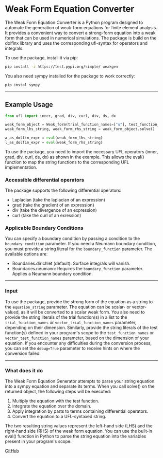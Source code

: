 # Weak Form Equation Converter

The Weak Form Equation Converter is a Python program designed to automate the generation of weak-form equations for finite element analysis. It provides a convenient way to convert a strong-form equation into a weak form that can be used in numerical simulations. The package is build on the dolfinx library and uses the corresponding ufl-syntax for operators and integrals.

To use the package, install it via pip:
```bash
pip install -i https://test.pypi.org/simple/ weakgen
```
You also need sympy installed for the package to work correctly:
```bash
pip instal sympy
```
___
## Example Usage

```python
from ufl import inner, grad, div, curl, div, ds, dx

weak_form_object = Weak_form(trial_function_names=["u"], test_function_names=["v"], string_equation="Laplacian(u) = f")
weak_form_lhs_string, weak_form_rhs_string = weak_form_object.solve()

a_as_dolfin_expr = eval(weak_form_lhs_string)
l_as_dolfin_expr = eval(weak_form_rhs_string)
```

To use the package, you need to import the necessary UFL operators (inner, grad, div, curl, ds, dx) as shown in the example. This allows the eval() function to map the string functions to the corresponding UFL implementation.


### Accessible differential operators

The package supports the following differential operators:

- Laplacian (take the laplacian of an expression)
- grad (take the gradient of an expression)
- div (take the divergence of an expression)
- curl (take the curl of an exression)

### Applicable Boundary Conditions
You can specify a boundary condition by passing a condition to the `boundary_condition` parameter. If you need a Neumann boundary condition, you must provide a string literal for the `boundary_function` parameter. The available options are:
- Boundaries.dirichlet (default): Surface integrals will vanish.
- Boundaries.neumann: Requires the `boundary_function` parameter. Applies a Neumann boundary condition.

___
### Input
To use the package, provide the strong form of the equation as a string to the `equation_string` parameter. The equation can be scalar- or vector-valued, as it will be converted to a scalar weak form.
You also need to provide the string literals of the trial function(s) in a list to the `trial_function_names` or `vector_trial_function_names` parameter, depending on their dimension. Similarly, provide the string literals of the test function(s) defined in your program's scope to the `test_function_names` or `vector_test_function_names` parameter, based on the dimension of your equation.
If you encounter any difficulties during the conversion process, you can set the `debug=True` parameter to receive hints on where the conversion failed.
___
### What does it do
The Weak Form Equation Generator attempts to parse your string equation into a sympy equation and separate its terms. When you call solve() on the returned object, the following steps will be executed:

1. Multiply the equation with the test function.
2. Integrate the equation over the domain.
3. Apply integration by parts to terms containing differential operators.
4. Convert the equation to a UFL-syntaxed string.

The two resulting string values represent the left-hand side (LHS) and the right-hand side (RHS) of the weak form equation. You can use the built-in eval() function in Python to parse the string equation into the variables present in your program's scope.



[GitHub](https://github.com/Denn1sMay/weak)
